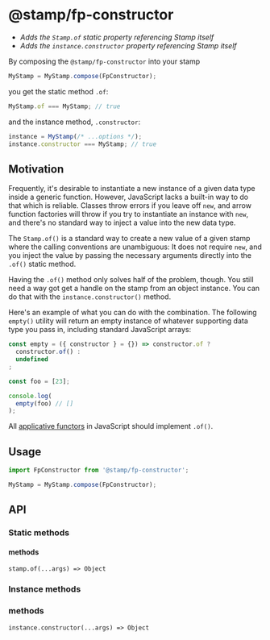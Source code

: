 # @stamp/fp-constructor

- _Adds the `Stamp.of` static property referencing Stamp itself_
- _Adds the `instance.constructor` property referencing Stamp itself_

By composing the `@stamp/fp-constructor` into your stamp
```js
MyStamp = MyStamp.compose(FpConstructor);
```
you get the static method `.of`:
```js
MyStamp.of === MyStamp; // true
```

and the instance method, `.constructor`:
```js
instance = MyStamp(/* ...options */);
instance.constructor === MyStamp; // true
```

## Motivation

Frequently, it's desirable to instantiate a new instance of a given data type inside a generic function. However, JavaScript lacks a built-in way to do that which is reliable. Classes throw errors if you leave off `new`, and arrow function factories will throw if you try to instantiate an instance with `new`, and there's no standard way to inject a value into the new data type.

The `Stamp.of()` is a standard way to create a new value of a given stamp where the calling conventions are unambiguous: It does not require `new`, and you inject the value by passing the necessary arguments directly into the `.of()` static method.

Having the `.of()` method only solves half of the problem, though. You still need a way got get a handle on the stamp from an object instance. You can do that with the `instance.constructor()` method.

Here's an example of what you can do with the combination. The following `empty()` utility will return an empty instance of whatever supporting data type you pass in, including standard JavaScript arrays:

```js
const empty = ({ constructor } = {}) => constructor.of ?
  constructor.of() :
  undefined
;

const foo = [23];

console.log(
  empty(foo) // []
);
```

All [applicative functors](https://github.com/fantasyland/fantasy-land#applicative) in JavaScript should implement `.of()`.

## Usage

```js
import FpConstructor from '@stamp/fp-constructor';

MyStamp = MyStamp.compose(FpConstructor);
```

## API

### Static methods

#### methods
`stamp.of(...args) => Object`

### Instance methods

### methods
`instance.constructor(...args) => Object`
